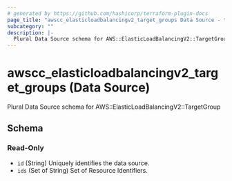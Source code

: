 ```yaml
---
# generated by https://github.com/hashicorp/terraform-plugin-docs
page_title: "awscc_elasticloadbalancingv2_target_groups Data Source - terraform-provider-awscc"
subcategory: ""
description: |-
  Plural Data Source schema for AWS::ElasticLoadBalancingV2::TargetGroup
---
```


# awscc_elasticloadbalancingv2_target_groups (Data Source)

Plural Data Source schema for AWS::ElasticLoadBalancingV2::TargetGroup



<!-- schema generated by tfplugindocs -->
## Schema

### Read-Only

- `id` (String) Uniquely identifies the data source.
- `ids` (Set of String) Set of Resource Identifiers.


